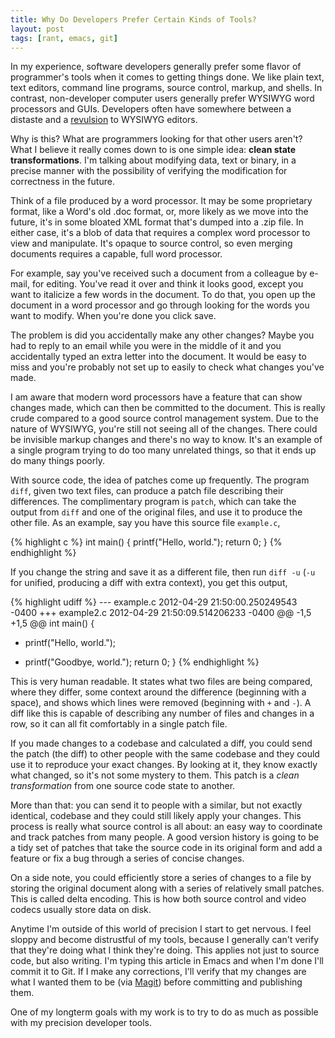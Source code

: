 ```yaml
---
title: Why Do Developers Prefer Certain Kinds of Tools?
layout: post
tags: [rant, emacs, git]
---
```


In my experience, software developers generally prefer some flavor of
programmer's tools when it comes to getting things done. We like plain
text, text editors, command line programs, source control, markup, and
shells. In contrast, non-developer computer users generally prefer
WYSIWYG word processors and GUIs. Developers often have somewhere
between a distaste and a
[revulsion](http://terminally-incoherent.com/blog/2008/10/16/wysiwyg-is-a-lie/)
to WYSIWYG editors.

Why is this? What are programmers looking for that other users aren't?
What I believe it really comes down to is one simple idea: **clean
state transformations**. I'm talking about modifying data, text or
binary, in a precise manner with the possibility of verifying the
modification for correctness in the future.

Think of a file produced by a word processor. It may be some
proprietary format, like a Word's old .doc format, or, more likely as
we move into the future, it's in some bloated XML format that's dumped
into a .zip file. In either case, it's a blob of data that requires a
complex word processor to view and manipulate. It's opaque to source
control, so even merging documents requires a capable, full word
processor.

For example, say you've received such a document from a colleague by
e-mail, for editing. You've read it over and think it looks good,
except you want to italicize a few words in the document. To do that,
you open up the document in a word processor and go through looking
for the words you want to modify. When you're done you click save.

The problem is did you accidentally make any other changes? Maybe you
had to reply to an email while you were in the middle of it and you
accidentally typed an extra letter into the document. It would be easy
to miss and you're probably not set up to easily to check what changes
you've made.

I am aware that modern word processors have a feature that can show
changes made, which can then be committed to the document. This is
really crude compared to a good source control management system. Due
to the nature of WYSIWYG, you're still not seeing all of the
changes. There could be invisible markup changes and there's no way to
know. It's an example of a single program trying to do too many
unrelated things, so that it ends up do many things poorly.

With source code, the idea of patches come up frequently. The program
`diff`, given two text files, can produce a patch file describing
their differences. The complimentary program is `patch`, which can
take the output from `diff` and one of the original files, and use it
to produce the other file. As an example, say you have this source
file `example.c`,

{% highlight c %}
int main()
{
    printf("Hello, world.");
    return 0;
}
{% endhighlight %}

If you change the string and save it as a different file, then run
`diff -u` (`-u` for unified, producing a diff with extra context), you
get this output,

{% highlight udiff %}
--- example.c  2012-04-29 21:50:00.250249543 -0400
+++ example2.c   2012-04-29 21:50:09.514206233 -0400
@@ -1,5 +1,5 @@
 int main()
 {
+    printf("Hello, world.");
-    printf("Goodbye, world.");
     return 0;
 }
{% endhighlight %}

This is very human readable. It states what two files are being
compared, where they differ, some context around the difference
(beginning with a space), and shows which lines were removed
(beginning with `+` and `-`). A diff like this is capable of
describing any number of files and changes in a row, so it can all fit
comfortably in a single patch file.

If you made changes to a codebase and calculated a diff, you could
send the patch (the diff) to other people with the same codebase and
they could use it to reproduce your exact changes. By looking at it,
they know exactly what changed, so it's not some mystery to them. This
patch is a *clean transformation* from one source code state to
another.

More than that: you can send it to people with a similar, but not
exactly identical, codebase and they could still likely apply your
changes. This process is really what source control is all about: an
easy way to coordinate and track patches from many people. A good
version history is going to be a tidy set of patches that take the
source code in its original form and add a feature or fix a bug
through a series of concise changes.

On a side note, you could efficiently store a series of changes to a
file by storing the original document along with a series of
relatively small patches. This is called delta encoding. This is how
both source control and video codecs usually store data on disk.

Anytime I'm outside of this world of precision I start to get
nervous. I feel sloppy and become distrustful of my tools, because I
generally can't verify that they're doing what I think they're
doing. This applies not just to source code, but also writing. I'm
typing this article in Emacs and when I'm done I'll commit it to
Git. If I make any corrections, I'll verify that my changes are what I
wanted them to be (via [Magit](http://philjackson.github.com/magit/))
before committing and publishing them.

One of my longterm goals with my work is to try to do as much as
possible with my precision developer tools.
